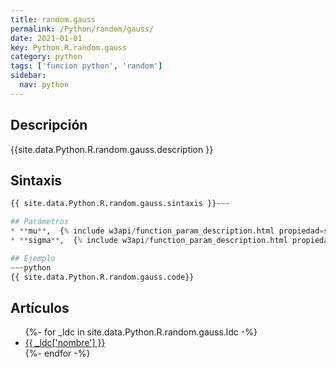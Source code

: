 ```yaml
---
title: random.gauss
permalink: /Python/random/gauss/
date: 2021-01-01
key: Python.R.random.gauss
category: python
tags: ['funcion python', 'random']
sidebar: 
  nav: python
---
```


## Descripción
{{site.data.Python.R.random.gauss.description }}

## Sintaxis
~~~python
{{ site.data.Python.R.random.gauss.sintaxis }}~~~

## Parámetros
* **mu**,  {% include w3api/function_param_description.html propiedad=site.data.Python.R.random.gauss valor="mu" %}
* **sigma**,  {% include w3api/function_param_description.html propiedad=site.data.Python.R.random.gauss valor="sigma" %}

## Ejemplo
~~~python
{{ site.data.Python.R.random.gauss.code}}
~~~

## Artículos
<ul>
{%- for _ldc in site.data.Python.R.random.gauss.ldc -%}
   <li>
       <a href="{{_ldc['url'] }}">{{ _ldc['nombre'] }}</a>
   </li>
{%- endfor -%}
</ul>
